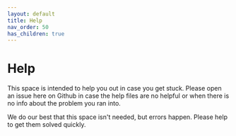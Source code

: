 ```yaml
---
layout: default
title: Help
nav_order: 50
has_children: true
---
```


# Help

This space is intended to help you out in case you get stuck. Please open an issue here on Github in case the help files are no helpful or when there is no info about the problem you ran into.

We do our best that this space isn't needed, but errors happen. Please help to get them solved quickly.
